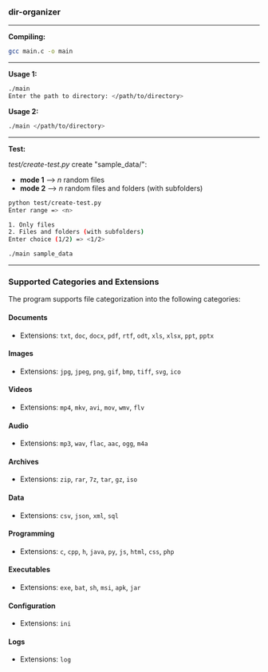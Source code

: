 ### dir-organizer
****

**Compiling:**
```bash
gcc main.c -o main
```
****

**Usage 1:**
```bash
./main
Enter the path to directory: </path/to/directory>
```
**Usage 2:**
```bash
./main </path/to/directory>
```
****

**Test:**

*test/create-test.py* create "sample_data/":
- **mode 1** --> *n* random files
- **mode 2** --> *n* random files and folders (with subfolders)

```bash
python test/create-test.py
Enter range => <n>

1. Only files
2. Files and folders (with subfolders)
Enter choice (1/2) => <1/2>
```
```bash
./main sample_data
```

****

### Supported Categories and Extensions

The program supports file categorization into the following categories:

#### **Documents**
- Extensions: `txt`, `doc`, `docx`, `pdf`, `rtf`, `odt`, `xls`, `xlsx`, `ppt`, `pptx`

#### **Images**
- Extensions: `jpg`, `jpeg`, `png`, `gif`, `bmp`, `tiff`, `svg`, `ico`

#### **Videos**
- Extensions: `mp4`, `mkv`, `avi`, `mov`, `wmv`, `flv`

#### **Audio**
- Extensions: `mp3`, `wav`, `flac`, `aac`, `ogg`, `m4a`

#### **Archives**
- Extensions: `zip`, `rar`, `7z`, `tar`, `gz`, `iso`

#### **Data**
- Extensions: `csv`, `json`, `xml`, `sql`

#### **Programming**
- Extensions: `c`, `cpp`, `h`, `java`, `py`, `js`, `html`, `css`, `php`

#### **Executables**
- Extensions: `exe`, `bat`, `sh`, `msi`, `apk`, `jar`

#### **Configuration**
- Extensions: `ini`

#### **Logs**
- Extensions: `log`
